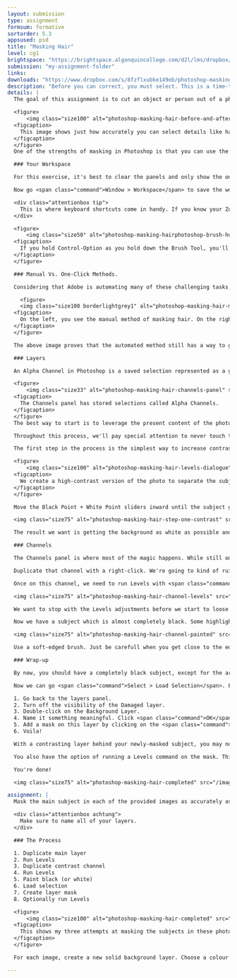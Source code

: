 ```yaml
---
layout: submission
type: assignment
formsum: formative
sortorder: 5.3
appsused: psd
title: "Masking Hair"
level: cg1
brightspace: "https://brightspace.algonquincollege.com/d2l/lms/dropbox/user/folder_submit_files.d2l?db=381852&grpid=0&isprv=0&bp=0&ou=409084"
submission: "my-assignment-folder"
links:
downloads: "https://www.dropbox.com/s/8fzflxubke149eb/photoshop-masking-hair.zip?dl=1"
description: "Before you can correct, you must select. This is a time-tested saying amongst Photoshop pros. Learning to make accurate selections of complex and detailed objects in Photoshop is a life-long learning process. We'll continue that here."
details: | 
  The goal of this assignment is to cut an object or person out of a photograph, despite very fine detail. A clipping path would be unmanageable and painting with the brush tool is plain 'ol ugly.

  <figure>
      <img class="size100" alt="photoshop-masking-hair-before-and-after" src="/images/photoshop-masking-hair/photoshop-masking-hair-before-and-after.jpg">
  <figcaption>
    This image shows just how accurately you can select details like hair in a photo using this technique.
  </figcaption>
  </figure>
  One of the strengths of masking in Photoshop is that you can use the characteristics of the image to create a mask. By delving into the channels, we can use higher-contrast areas to mask even the most whispy hair.

  ### Your Workspace

  For this exercise, it's best to clear the panels and only show the ones we want. To that end, hit <span class="command">Shift-Tab</span>. All panels disappear except for the Options bar and tools. Now go to the Window menu, then select the Layers and Channels only.

  Now go <span class="command">Window > Workspace</span> to save the workspace. Name it Masking. Now every time you wish to do this type of work, simply select this workspace.

  <div class="attentionbox tip">
    This is where keyboard shortcuts come in handy. If you know your Zoom shortcuts, you can zoom in and out to check your work, while in a modal dialog. Hint: ⌘-space is your friend.
  </div>

  <figure>
      <img class="size50" alt="photoshop-masking-hairphotoshop-brush-hud" src="/images/photoshop-masking-hair/photoshop-masking-hairphotoshop-brush-hud.jpg">
  <figcaption>
    If you hold Control-Option as you hold down the Brush Tool, you'll get this handy heads up display of your brush tip.
  </figcaption>
  </figure>

  ### Manual Vs. One-Click Methods.

  Considering that Adobe is automating many of these challenging tasks, we always want to compare what we can do manually versus what Photoshop can do automatically. We want to gauge whether it's still worth going the long way, or just clicking a button in Photoshop.

    <figure>
    <img class="size100 borderlightgrey1" alt="photoshop-masking-hair-manual-vs-one-click" src="/images/photoshop-masking-hair/photoshop-masking-hair-manual-vs-one-click.jpg">
  <figcaption>
    On the left, you see the manual method of masking hair. On the right, I used Photoshop's <em>Remove Background</em> function.
  </figcaption>
  </figure>

  The above image proves that the automated method still has a way to go before it reaches the quality of a manual selection.

  ### Layers

  An Alpha Channel in Photoshop is a saved selection represented as a greyscale image. In the panel below, what's white on the channel is selected. What's black is deselected. What's grey is a partial selection -- kind of like onion paper. The lighter the colour on the channel, the more it's selected.

  <figure>
      <img class="size33" alt="photoshop-masking-hair-channels-panel" src="/images/photoshop-masking-hair/photoshop-masking-hair-channels-panel.jpg">
  <figcaption>
    The Channels panel has stored selections called Alpha Channels.
  </figcaption>
  </figure>
  The best way to start is to leverage the present content of the photo. We need to increase the contrast of the photo until we end up with the subject in solid white and the background in solid black (or vice-versa). The black and white version will be loaded as a selection which will be used in a mask.

  Throughout this process, we'll pay special attention to never touch the original layer.

  The first step in the process is the simplest way to increase contrast. Simply duplicate the background layer with <span class="command">Option-⌘-J</span>. Name it *High Contrast*. On the new Layer, go <span class="command">⌘-L</span> or <span class="command">Image >Adjustments >Levels</span>.

  <figure>
      <img class="size100" alt="photoshop-masking-hair-levels-dialogue" src="/images/photoshop-masking-hair/photoshop-masking-hair-levels-dialogue.jpg">
  <figcaption>
    We create a high-contrast version of the photo to separate the subject from the background.
  </figcaption>
  </figure>

  Move the Black Point + White Point sliders inward until the subject gets darker. Stop before the background gets dark. We're just trying to punch-up the subject a little. Click <span class="command">OK</span>.

  <img class="size75" alt="photoshop-masking-hair-step-one-contrast" src="/images/photoshop-masking-hair/photoshop-masking-hair-step-one-contrast.jpg">

  The result we want is getting the background as white as possible and her as dark as possible without losing any of the whispy hairs. Note that you can zoom while the Levels dialogue is open.

  ### Channels

  The Channels panel is where most of the magic happens. While still on our new darker layer, go to the Channels panel. Find the channel where the subject has most contrast with the background. The edges are what counts.

  Duplicate that channel with a right-click. We're going to kind of ruin this channel in the process, so let's call it Damaged.

  Once on this channel, we need to run Levels with <span class="command">⌘-L</span>. In this case, we want to be way more extreme. Bring the black + white point sliders in until we get the subject as black as possible.

  <img class="size75" alt="photoshop-masking-hair-channel-levels" src="/images/photoshop-masking-hair/photoshop-masking-hair-channel-levels.jpg">

  We want to stop with the Levels adjustments before we start to loose detail in the whispy hair, so zoom in to check before you accept.

  Now we have a subject which is almost completely black. Some highlights probably still remain. We need to get rid of them. I simply use a big brush and paint with pure black. Make sure you stop before you paint over the whispy edges of the subject. Just fill in the center with black.

  <img class="size75" alt="photoshop-masking-hair-channel-painted" src="/images/photoshop-masking-hair/photoshop-masking-hair-channel-painted.jpg">

  Use a soft-edged brush. Just be carefull when you get close to the edges. You don't want to paint any black on the white background.

  ### Wrap-up

  By now, you should have a completely black subject, except for the areas where you can see through the hair.

  Now we can go <span class="command">Select > Load Selection</span>. From the dialogue, choose your new channel's name. Click <span class="command">OK</span>. You should see marching ants on your canvas.

  1. Go back to the layers panel.
  2. Turn off the visibility of the Damaged layer.
  3. Double-click on the Background Layer.
  4. Name it something meaningful. Click <span class="command">OK</span>.
  5. Add a mask on this layer by clicking on the <span class="command">Add Layer Mask</span> button at the bottom of the Layers panel.
  6. Voila!

  With a contrasting layer behind your newly-masked subject, you may notice that there are some areas of the photo that are transparent and shouldn't be. Simply go to the mask and paint them white.

  You also have the option of running a Levels command on the mask. This can fine-tune it. But be subtle at this point.

  You're done!

  <img class="size75" alt="photoshop-masking-hair-completed" src="/images/photoshop-masking-hair/photoshop-masking-hair-completed.jpg">

assignment: |
  Mask the main subject in each of the provided images as accurately as you can.

  <div class="attentionbox achtung">
    Make sure to name all of your layers.
  </div>

  ### The Process

  1. Duplicate main layer
  2. Run Levels
  3. Duplicate contrast channel
  4. Run Levels
  5. Paint black (or white)
  6. Load selection
  7. Create layer mask
  8. Optionally run Levels

  <figure>
      <img class="size100" alt="photoshop-masking-hair-completed" src="/images/photoshop-masking-hair/photoshop-masking-hair-exercise-completed.jpg">
  <figcaption>
    This shows my three attempts at masking the subjects in these photos.
  </figcaption>
  </figure>

  For each image, create a new solid background layer. Choose a colour that works. Often, a dark colour brings out a halo effect in the hair of our subjects. This masking process does have its limits.

---
```

